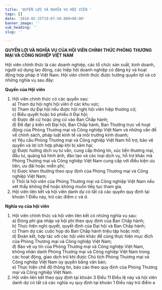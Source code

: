 ```yaml
---
title: 'QUYỀN LỢI VÀ NGHĨA VỤ HỘI VIÊN '
tags: []
date: '2018-02-25T19:07:50.000+00:00'
banner_image: ''
sub_heading: ''
slug: ''

---
```

**QUYỀN LỢI VÀ NGHĨA VỤ CỦA HỘI VIÊN CHÍNH THỨC PHÒNG THƯƠNG MẠI VÀ CÔNG NGHIỆP VIỆT NAM**

Hội viên chính thức là các doanh nghiệp, các tổ chức sản xuất, kinh doanh, người sử dụng lao động, các hiệp hội doanh nghiệp có đăng ký và hoạt động hợp pháp ở Việt Nam. Hội viên chính thức được hưởng quyền lợi và có những nghĩa vụ sau đây:

**Quyền của Hội viên**  
 1. Hội viên chính thức có các quyền sau:  
 a) Tham dự hội nghị hội viên ở các khu vực;  
 b) Tham dự Đại hội nếu được hội nghị hội viên hiệp thương cử;  
 c) Biểu quyết hoặc bỏ phiếu ở Đại hội;  
 d) Được đề cử hoặc ứng cử vào Ban Chấp hành;  
 đ) Đề đạt ý kiến với Đại hội, Ban Chấp hành, Ban Thường trực về hoạt động của Phòng Thương mại và Công nghiệp Việt Nam và những vấn đề về chính sách, pháp luật kinh tế và môi trường kinh doanh;  
 e) Yêu cầu Phòng Thương mại và Công nghiệp Việt Nam hỗ trợ, bảo vệ quyền và lợi ích hợp pháp khi bị xâm hại;  
 g) Được hưởng dịch vụ tư vấn, cung cấp thông tin, xúc tiến thương mại, đầu tư, quảng bá hình ảnh, đào tạo và các loại dịch vụ, hỗ trợ khác mà Phòng Thương mại và Công nghiệp Việt Nam cung cấp với điều kiện ưu tiên, ưu đãi hoặc miễn phí;  
 h) Được khen thưởng theo quy định của Phòng Thương mại và Công nghiệp Việt Nam;  
 i) Thôi là hội viên của Phòng Thương mại và Công nghiệp Việt Nam nếu xét thấy không thể hoặc không muốn tiếp tục tham gia.  
 2. Hội viên liên kết và hội viên danh dự có tất cả các quyền quy định tại khoản 1 Điều này, trừ các điểm c và d.

**Nghĩa vụ của hội viên**  
 1. Hội viên chính thức và hội viên liên kết có những nghĩa vụ sau:  
 a) Đóng phí gia nhập và hội phí theo quy định của Ban Chấp hành;  
 b) Thực hiện nghị quyết, quyết định của Đại hội và Ban Chấp hành;  
 c) Tham dự các cuộc họp do Ban Chấp hành triệu tập hoặc mời;  
 d) Đoàn kết, hợp tác với các hội viên khác để cùng thực hiện mục đích của Phòng Thương mại và Công nghiệp Việt Nam;  
 đ) Bảo vệ uy tín của Phòng Thương mại và Công nghiệp Việt Nam, không nhân danh Phòng Thương mại và Công nghiệp Việt Nam trong các hoạt động, giao dịch trừ khi được Chủ tịch Phòng Thương mại và Công nghiệp Việt Nam ủy quyền bằng văn bản;  
 e) Thực hiện chế độ thông tin, báo cáo theo quy định của Phòng Thương mại và Công nghiệp Việt Nam.  
 2. Hội viên liên kết theo quy định tại khoản 3 Điều 11 Điều lệ này và hội viên danh dự có tất cả các nghĩa vụ quy định tại khoản 1 Điều này trừ điểm a